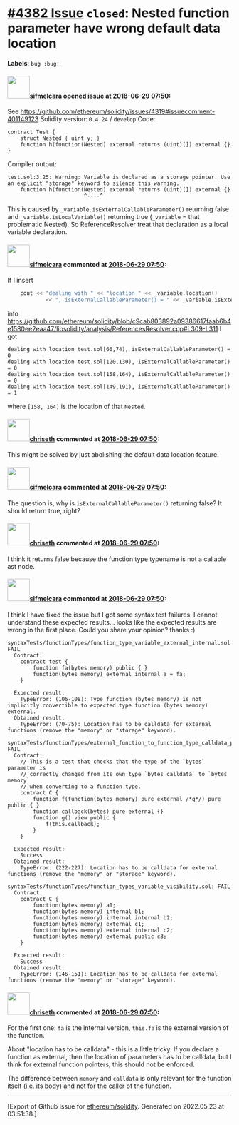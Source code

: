 # [\#4382 Issue](https://github.com/ethereum/solidity/issues/4382) `closed`: Nested function parameter have wrong default data location
**Labels**: `bug :bug:`


#### <img src="https://avatars.githubusercontent.com/u/10496191?v=4" width="50">[sifmelcara](https://github.com/sifmelcara) opened issue at [2018-06-29 07:50](https://github.com/ethereum/solidity/issues/4382):

See https://github.com/ethereum/solidity/issues/4319#issuecomment-401149123
Solidity version: `0.4.24` / `develop`
Code:
```solidity
contract Test {
    struct Nested { uint y; }
    function h(function(Nested) external returns (uint)[]) external {}
}
```
Compiler output:
```
test.sol:3:25: Warning: Variable is declared as a storage pointer. Use an explicit "storage" keyword to silence this warning.
    function h(function(Nested) external returns (uint)[]) external {}
                        ^----^
```
This is caused by `_variable.isExternalCallableParameter()` returning false and `_variable.isLocalVariable()` returning true (`_variable` = that problematic Nested). So ReferenceResolver treat that declaration as a local variable declaration.

#### <img src="https://avatars.githubusercontent.com/u/10496191?v=4" width="50">[sifmelcara](https://github.com/sifmelcara) commented at [2018-06-29 07:50](https://github.com/ethereum/solidity/issues/4382#issuecomment-401279706):

If I insert
```cpp
    cout << "dealing with " << "location " << _variable.location()
            << ", isExternalCallableParameter() = " << _variable.isExternalCallableParameter() << endl;
```
into 
https://github.com/ethereum/solidity/blob/c9cab803892a09386617faab6b4e1580ee2eaa47/libsolidity/analysis/ReferencesResolver.cpp#L309-L311
I got
```
dealing with location test.sol[66,74), isExternalCallableParameter() = 0
dealing with location test.sol[120,130), isExternalCallableParameter() = 0
dealing with location test.sol[158,164), isExternalCallableParameter() = 0
dealing with location test.sol[149,191), isExternalCallableParameter() = 1
```
where `[158, 164)` is the location of that `Nested`.

#### <img src="https://avatars.githubusercontent.com/u/9073706?v=4" width="50">[chriseth](https://github.com/chriseth) commented at [2018-06-29 07:50](https://github.com/ethereum/solidity/issues/4382#issuecomment-401289778):

This might be solved by just abolishing the default data location feature.

#### <img src="https://avatars.githubusercontent.com/u/10496191?v=4" width="50">[sifmelcara](https://github.com/sifmelcara) commented at [2018-06-29 07:50](https://github.com/ethereum/solidity/issues/4382#issuecomment-401291458):

The question is, why is `isExternalCallableParameter()` returning false? It should return true, right?

#### <img src="https://avatars.githubusercontent.com/u/9073706?v=4" width="50">[chriseth](https://github.com/chriseth) commented at [2018-06-29 07:50](https://github.com/ethereum/solidity/issues/4382#issuecomment-401306791):

I think it returns false because the function type typename is not a callable ast node.

#### <img src="https://avatars.githubusercontent.com/u/10496191?v=4" width="50">[sifmelcara](https://github.com/sifmelcara) commented at [2018-06-29 07:50](https://github.com/ethereum/solidity/issues/4382#issuecomment-401756160):

I think I have fixed the issue but I got some syntax test failures.
I cannot understand these expected results... looks like the expected results are wrong in the first place. Could you share your opinion? thanks :)

```
syntaxTests/functionTypes/function_type_variable_external_internal.sol: FAIL
  Contract:
    contract test {
        function fa(bytes memory) public { }
        function(bytes memory) external internal a = fa;
    }

  Expected result:
    TypeError: (106-108): Type function (bytes memory) is not implicitly convertible to expected type function (bytes memory) external.
  Obtained result:
    TypeError: (70-75): Location has to be calldata for external functions (remove the "memory" or "storage" keyword).

syntaxTests/functionTypes/external_function_to_function_type_calldata_parameter.sol: FAIL
  Contract:
    // This is a test that checks that the type of the `bytes` parameter is
    // correctly changed from its own type `bytes calldata` to `bytes memory`
    // when converting to a function type.
    contract C {
        function f(function(bytes memory) pure external /*g*/) pure public { }
        function callback(bytes) pure external {}
        function g() view public {
            f(this.callback);
        }
    }

  Expected result:
    Success
  Obtained result:
    TypeError: (222-227): Location has to be calldata for external functions (remove the "memory" or "storage" keyword).

syntaxTests/functionTypes/function_types_variable_visibility.sol: FAIL
  Contract:
    contract C {
        function(bytes memory) a1;
        function(bytes memory) internal b1;
        function(bytes memory) internal internal b2;
        function(bytes memory) external c1;
        function(bytes memory) external internal c2;
        function(bytes memory) external public c3;
    }

  Expected result:
    Success
  Obtained result:
    TypeError: (146-151): Location has to be calldata for external functions (remove the "memory" or "storage" keyword).

```

#### <img src="https://avatars.githubusercontent.com/u/9073706?v=4" width="50">[chriseth](https://github.com/chriseth) commented at [2018-06-29 07:50](https://github.com/ethereum/solidity/issues/4382#issuecomment-401771216):

For the first one: `fa` is the internal version, `this.fa` is the external version of the function.

About "location has to be calldata" - this is a little tricky. If you declare a function as external, then the location of parameters has to be calldata, but I think for external function pointers, this should not be enforced.

The difference between `memory` and `calldata` is only relevant for the function itself (i.e. its body) and not for the caller of the function.


-------------------------------------------------------------------------------



[Export of Github issue for [ethereum/solidity](https://github.com/ethereum/solidity). Generated on 2022.05.23 at 03:51:38.]
